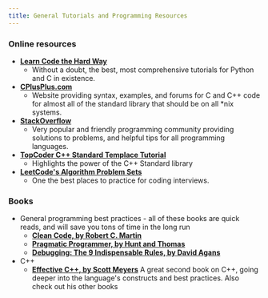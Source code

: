 ```yaml
---
title: General Tutorials and Programming Resources
---
```


### Online resources

* **[Learn Code the Hard Way](https://learncodethehardway.org/)**
  - Without a doubt, the best, most comprehensive tutorials for Python and C in existence.
* **[CPlusPlus.com](https://www.cplusplus.com/)**
  - Website providing syntax, examples, and forums for C and C++ code for almost all of the standard library that should be on all \*nix systems.
* **[StackOverflow](https://www.stackoverflow.com)**
  - Very popular and friendly programming community providing solutions to problems, and helpful tips for all programming languages.
* **[TopCoder C++ Standard Templace Tutorial](https://www.topcoder.com/community/data-science/data-science-tutorials/power-up-c-with-the-standard-template-library-part-1/)**
  - Highlights the power of the C++ Standard library
* **[LeetCode's Algorithm Problem Sets](https://leetcode.com/problemset/algorithms/)**
  - One the best places to practice for coding interviews.

### Books

* General programming best practices - all of these books are quick reads, and will save you tons of time in the long run
  * **[Clean Code, by Robert C. Martin](https://www.amazon.com/Clean-Code-Handbook-Software-Craftsmanship/dp/0132350882)**
  * **[Pragmatic Programmer, by Hunt and Thomas](https://www.amazon.com/Pragmatic-Programmer-Journeyman-Master/dp/020161622X)**
  * **[Debugging: The 9 Indispensable Rules, by David Agans](https://www.amazon.com/Debugging-Indispensable-Software-Hardware-Problems/dp/0814474578/)**
* C++
  * **[Effective C++, by Scott Meyers](https://www.amazon.com/Effective-Specific-Improve-Programs-Designs/dp/0321334876)** A great second book on C++, going deeper into the language's constructs and best practices. Also check out his other books
